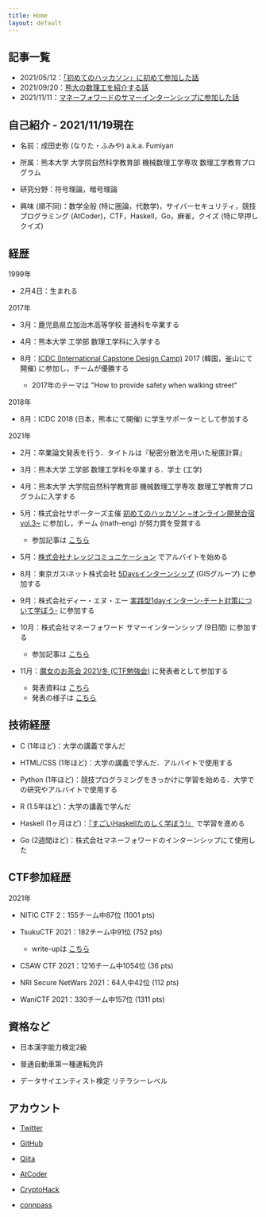 ```yaml
---
title: Home
layout: default
---
```


<!-- ※英語版は [こちら](https://fumiyanll23.github.io/docs/index_en.html)． -->

## 記事一覧

- 2021/05/12：[「初めてのハッカソン」に初めて参加した話](https://fumiyanll23.github.io/posts/2021-05-12_hackathon2021-vol3.html)
- 2021/09/20：[熊大の数理工を紹介する話](https://fumiyanll23.github.io/posts/2021-09-19_introduction-to-math-eng.html)
- 2021/11/11：[マネーフォワードのサマーインターンシップに参加した話](https://fumiyanll23.github.io/posts/2021-10-31_internship-moneyforward.html)

## 自己紹介 - 2021/11/19現在

- 名前：成田史弥 (なりた・ふみや) a.k.a. Fumiyan

- 所属：熊本大学 大学院自然科学教育部 機械数理工学専攻 数理工学教育プログラム

- 研究分野：符号理論，暗号理論

- 興味 (順不同)：数学全般 (特に圏論，代数学)，サイバーセキュリティ，競技プログラミング (AtCoder)，CTF，Haskell，Go，麻雀，クイズ (特に早押しクイズ)

## 経歴

1999年

- 2月4日：生まれる

2017年

- 3月：鹿児島県立加治木高等学校 普通科を卒業する

- 4月：熊本大学 工学部 数理工学科に入学する

- 8月：[ICDC (International Capstone Design Camp)](https://www.eng.kumamoto-u.ac.jp/international/icdc/) 2017 (韓国，釜山にて開催) に参加し，チームが優勝する

  - 2017年のテーマは "How to provide safety when walking street"

2018年

- 8月：ICDC 2018 (日本，熊本にて開催) に学生サポーターとして参加する

2021年

- 2月：卒業論文発表を行う．タイトルは『秘密分散法を用いた秘匿計算』

- 3月：熊本大学 工学部 数理工学科を卒業する．学士 (工学)

- 4月：熊本大学 大学院自然科学教育部 機械数理工学専攻 数理工学教育プログラムに入学する

- 5月：株式会社サポーターズ主催 [初めてのハッカソン ~オンライン開発合宿vol.3~](https://talent.supporterz.jp/events/d1a92db9-5a22-4e3b-a441-ae9669fe79c4/) に参加し，チーム (math-eng) が努力賞を受賞する

  - 参加記事は [こちら](https://fumiyanll23.github.io/posts/2021-05-12_hackathon2021-vol3.html)

- 5月：[株式会社ナレッジコミュニケーション](https://www.knowledgecommunication.jp/) でアルバイトを始める

- 8月：東京ガスiネット株式会社 [5Daysインターンシップ](http://tginet-recruit.jp/internship/information.html) (GISグループ) に参加する

- 9月：株式会社ディー・エヌ・エー [実践型1dayインターン-チート対策について学ぼう-](https://dena-shinsotsu.connpass.com/event/220642/) に参加する

- 10月：株式会社マネーフォワード サマーインターンシップ (9日間) に参加する

  - 参加記事は [こちら](https://fumiyanll23.github.io/posts/2021-10-31_internship-moneyforward.html)

- 11月：[魔女のお茶会 2021/冬 (CTF勉強会)](https://connpass.com/event/227688/) に発表者として参加する

  - 発表資料は [こちら](https://docs.google.com/presentation/d/11G1mw842LX2hdYST2Ov9BMZW8555WHM5h5cGVhs3fbA/edit?usp=sharing)
  - 発表の様子は [こちら](https://youtu.be/oKNwBLvO9vc?t=491)

## 技術経歴

- C (1年ほど)：大学の講義で学んだ

- HTML/CSS (1年ほど)：大学の講義で学んだ．アルバイトで使用する

- Python (1年ほど)：競技プログラミングをきっかけに学習を始める．大学での研究やアルバイトで使用する

- R (1.5年ほど)：大学の講義で学んだ

- Haskell (1ヶ月ほど)：[『すごいHaskellたのしく学ぼう!』](https://www.amazon.co.jp/%E3%81%99%E3%81%94%E3%81%84Haskell%E3%81%9F%E3%81%AE%E3%81%97%E3%81%8F%E5%AD%A6%E3%81%BC%E3%81%86-Miran-Lipova%C4%8Da/dp/4274068854/ref=sr_1_1?__mk_ja_JP=%E3%82%AB%E3%82%BF%E3%82%AB%E3%83%8A&keywords=%E3%81%99%E3%81%94%E3%81%84haskell&qid=1617610983&sr=8-1) で学習を進める

- Go (2週間ほど)：株式会社マネーフォワードのインターンシップにて使用した

## CTF参加経歴

2021年

- NITIC CTF 2：155チーム中87位 (1001 pts)

- TsukuCTF 2021：182チーム中91位 (752 pts)
  - write-upは [こちら](https://qiita.com/fumiyanll23/items/eeb77505bbfe956cbc36)

- CSAW CTF 2021：1216チーム中1054位 (36 pts)

- NRI Secure NetWars 2021：64人中42位 (112 pts)

- WaniCTF 2021：330チーム中157位 (1311 pts)

## 資格など

- 日本漢字能力検定2級

- 普通自動車第一種運転免許

- データサイエンティスト検定 リテラシーレベル

## アカウント

- [Twitter](https://twitter.com/fumiyanll23)

- [GitHub](https://github.com/fumiyanll23)

- [Qiita](https://qiita.com/fumiyanll23)

- [AtCoder](https://atcoder.jp/users/fumiyanll23)

- [CryptoHack](https://cryptohack.org/user/fumiyanll23/)

- [connpass](https://connpass.com/user/fumiyanll23/)
